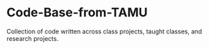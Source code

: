# Code-Base-from-TAMU
Collection of code written across class projects, taught classes, and research projects.
